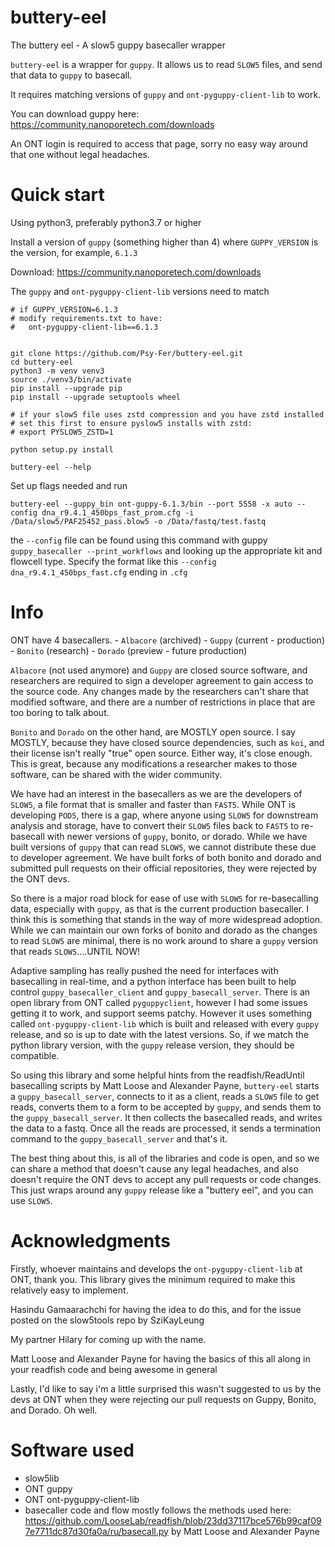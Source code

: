 # buttery-eel
The buttery eel - A slow5 guppy basecaller wrapper

`buttery-eel` is a wrapper for `guppy`. It allows us to read `SLOW5` files, and send that data to `guppy` to basecall.

It requires matching versions of `guppy` and `ont-pyguppy-client-lib` to work.

You can download guppy here: https://community.nanoporetech.com/downloads

An ONT login is required to access that page, sorry no easy way around that one without legal headaches.


# Quick start

Using python3, preferably python3.7 or higher

Install a version of `guppy` (something higher than 4) where `GUPPY_VERSION` is the version, for example, `6.1.3`

Download: https://community.nanoporetech.com/downloads

The `guppy` and `ont-pyguppy-client-lib` versions need to match

    # if GUPPY_VERSION=6.1.3
    # modify requirements.txt to have:
    #   ont-pyguppy-client-lib==6.1.3


    git clone https://github.com/Psy-Fer/buttery-eel.git
    cd buttery-eel
    python3 -m venv venv3
    source ./venv3/bin/activate
    pip install --upgrade pip
    pip install --upgrade setuptools wheel

    # if your slow5 file uses zstd compression and you have zstd installed
    # set this first to ensure pyslow5 installs with zstd:
    # export PYSLOW5_ZSTD=1

    python setup.py install

    buttery-eel --help


Set up flags needed and run

    buttery-eel --guppy_bin ont-guppy-6.1.3/bin --port 5558 -x auto --config dna_r9.4.1_450bps_fast_prom.cfg -i /Data/slow5/PAF25452_pass.blow5 -o /Data/fastq/test.fastq


the `--config` file can be found using this command with guppy `guppy_basecaller --print_workflows` and looking up the appropriate kit and flowcell type. Specify the format like this `--config dna_r9.4.1_450bps_fast.cfg` ending in `.cfg`

# Info

ONT have 4 basecallers.
    - `Albacore` (archived)
    - `Guppy`    (current - production)
    - `Bonito`   (research)
    - `Dorado`   (preview - future production)

`Albacore` (not used anymore) and `Guppy` are closed source software, and researchers are required to sign a developer agreement to gain access to the source code. Any changes made by the researchers can't share that modified software, and there are a number of restrictions in place that are too boring to talk about.

`Bonito` and `Dorado` on the other hand, are MOSTLY open source. I say MOSTLY, because they have closed source dependencies, such as `koi`, and their license isn't really "true" open source. Either way, it's close enough. This is great, because any modifications a researcher makes to those software, can be shared with the wider community.

We have had an interest in the basecallers as we are the developers of `SLOW5`, a file format that is smaller and faster than `FAST5`. While ONT is developing `POD5`, there is a gap, where anyone using `SLOW5` for downstream analysis and storage, have to convert their `SLOW5` files back to `FAST5` to re-basecall with newer versions of `guppy`, bonito, or dorado. While we have built versions of `guppy` that can read `SLOW5`, we cannot distribute these due to developer agreement. We have built forks of both bonito and dorado and submitted pull requests on their official repositories, they were rejected by the ONT devs.

So there is a major road block for ease of use with `SLOW5` for re-basecalling data, especially with `guppy`, as that is the current production basecaller. I think this is something that stands in the way of more widespread adoption. While we can maintain our own forks of bonito and dorado as the changes to read `SLOW5` are minimal, there is no work around to share a `guppy` version that reads `SLOW5`....UNTIL NOW!

Adaptive sampling has really pushed the need for interfaces with basecalling in real-time, and a python interface has been built to help control `guppy_basecaller_client` and `guppy_basecall_server`. There is an open library from ONT called `pyguppyclient`, however I had some issues getting it to work, and support seems patchy. However it uses something called `ont-pyguppy-client-lib` which is built and released with every `guppy` release, and so is up to date with the latest versions. So, if we match the python library version, with the `guppy` release version, they should be compatible.

So using this library and some helpful hints from the readfish/ReadUntil basecalling scripts by Matt Loose and Alexander Payne, `buttery-eel` starts a `guppy_basecall_server`, connects to it as a client, reads a `SLOW5` file to get reads, converts them to a form to be accepted by `guppy`, and sends them to the `guppy_basecall_server`. It then collects the basecalled reads, and writes the data to a fastq. Once all the reads are processed, it sends a termination command to the `guppy_basecall_server` and that's it.

The best thing about this, is all of the libraries and code is open, and so we can share a method that doesn't cause any legal headaches, and also doesn't require the ONT devs to accept any pull requests or code changes. This just wraps around any `guppy` release like a "buttery eel", and you can use `SLOW5`.


# Acknowledgments

Firstly, whoever maintains and develops the `ont-pyguppy-client-lib` at ONT, thank you. This library gives the minimum required to make this relatively easy to implement.

Hasindu Gamaarachchi for having the idea to do this, and for the issue posted on the slow5tools repo by SziKayLeung

My partner Hilary for coming up with the name.

Matt Loose and Alexander Payne for having the basics of this all along in your readfish code and being awesome in general

Lastly, I'd like to say i'm a little surprised this wasn't suggested to us by the devs at ONT when they were rejecting our pull requests on Guppy, Bonito, and Dorado. Oh well.

# Software used
- slow5lib
- ONT guppy
- ONT ont-pyguppy-client-lib
- basecaller code and flow mostly follows the methods used here: https://github.com/LooseLab/readfish/blob/23dd37117bce576b99caf097e7711dc87d30fa0a/ru/basecall.py by Matt Loose and Alexander Payne
